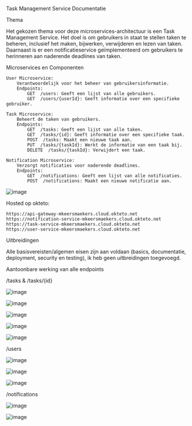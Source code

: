 Task Management Service Documentatie

Thema

Het gekozen thema voor deze microservices-architectuur is een Task Management Service. Het doel is om gebruikers in staat te stellen taken te beheren, inclusief het maken, bijwerken, verwijderen en lezen van taken. 
Daarnaast is er een notificatieservice geïmplementeerd om gebruikers te herinneren aan naderende deadlines van taken.

Microservices en Componenten

    User Microservice:
        Verantwoordelijk voor het beheer van gebruikersinformatie.
        Endpoints:
            GET  /users: Geeft een lijst van alle gebruikers.
            GET  /users/{userId}: Geeft informatie over een specifieke gebruiker.

    Task Microservice:
        Beheert de taken van gebruikers.
        Endpoints:
            GET  /tasks: Geeft een lijst van alle taken.
            GET  /tasks/{id}: Geeft informatie over een specifieke taak.
            POST  /tasks: Maakt een nieuwe taak aan.
            PUT  /tasks/{taskId}: Werkt de informatie van een taak bij.
            DELETE  /tasks/{taskId}: Verwijdert een taak.

    Notification Microservice:
        Verzorgt notificaties voor naderende deadlines.
        Endpoints:
            GET  /notifications: Geeft een lijst van alle notificaties.
            POST  /notifications: Maakt een nieuwe notificatie aan.
            
![image](https://github.com/MKeersmaekers/project_task_management/assets/91118306/64b80056-9b41-4e97-a7dd-5b16d3e470ab)


    
Hosted op okteto:

    https://api-gateway-mkeersmaekers.cloud.okteto.net
    https://notification-service-mkeersmaekers.cloud.okteto.net
    https://task-service-mkeersmaekers.cloud.okteto.net
    https://user-service-mkeersmaekers.cloud.okteto.net


Uitbreidingen

Alle basisvereisten/algemen eisen zijn aan voldaan (basics, documentatie, deployment, security en testing), ik heb geen uitbreidingen toegevoegd.

Aantoonbare werking van alle endpoints

/tasks & /tasks/{id}

![image](https://github.com/MKeersmaekers/project_task_management/assets/91118306/24ed9614-bf40-4819-acf6-29c51b829981)

![image](https://github.com/MKeersmaekers/project_task_management/assets/91118306/dd7b0afe-bd9f-4567-b76d-992509375510)

![image](https://github.com/MKeersmaekers/project_task_management/assets/91118306/a6ed679c-795f-4c6c-b830-f92e99702462)

![image](https://github.com/MKeersmaekers/project_task_management/assets/91118306/15f9a5c7-f801-4742-80c1-3aefef2162d6)

![image](https://github.com/MKeersmaekers/project_task_management/assets/91118306/41df8749-165d-4cbd-82d5-e311061d7a4b)

/users

![image](https://github.com/MKeersmaekers/project_task_management/assets/91118306/4643f9e1-d85c-4a66-8d4a-0c458146ae19)

![image](https://github.com/MKeersmaekers/project_task_management/assets/91118306/740c61e1-3ccf-4dfc-990d-398ec7ae9b6a)

![image](https://github.com/MKeersmaekers/project_task_management/assets/91118306/ee417226-fe00-46f3-9d57-16d0091aa501)


/notifications

![image](https://github.com/MKeersmaekers/project_task_management/assets/91118306/e71b81a2-7f45-4665-bd6b-3205959ca888)

![image](https://github.com/MKeersmaekers/project_task_management/assets/91118306/0f926259-bd91-4c8b-acdb-2e6705ec7fee)

